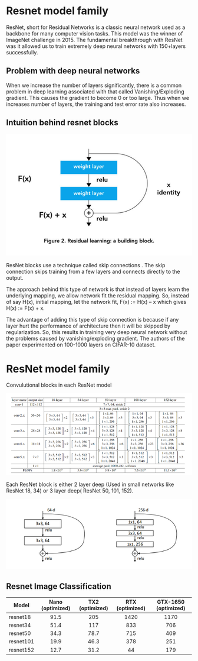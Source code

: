 # Resnet model family

ResNet, short for Residual Networks is a classic neural network used as a backbone for many computer vision tasks. This model was the winner of ImageNet challenge in 2015. The fundamental breakthrough with ResNet was it allowed us to train extremely deep neural networks with 150+layers successfully.

## Problem with deep neural networks

When we increase the number of layers significantly, there is a common problem in deep learning associated with that called Vanishing/Exploding gradient. This causes the gradient to become 0 or too large. Thus when we increases number of layers, the training and test error rate also increases.

## Intuition behind resnet blocks

![](/img/residual_block.jpg)

ResNet blocks use a technique called skip connections . The skip connection skips training from a few layers and connects directly to the output.

The approach behind this type of network is that instead of layers learn the underlying mapping, we allow network fit the residual mapping. So, instead of say H(x), initial mapping, let the network fit, F(x) := H(x) – x which gives H(x) := F(x) + x.

The advantage of adding this type of skip connection is because if any layer hurt the performance of architecture then it will be skipped by regularization. So, this results in training very deep neural network without the problems caused by vanishing/exploding gradient.  The authors of the paper experimented on 100-1000 layers on CIFAR-10 dataset.

# ResNet model family

Convulutional blocks in each ResNet model

![](/img/resnet_models_architecure.png)

Each ResNet block is either 2 layer deep (Used in small networks like ResNet 18, 34) or 3 layer deep( ResNet 50, 101, 152).

![](/img/resnet_models_architecure_2.png)

## Resnet Image Classification
| Model    | Nano (optimized) | TX2 (optimized)    | RTX (optimized)    |GTX-1650 (optimized)    |
|----------|:--------------:|:---------------:|:----------------:|:-----------------:|
| resnet18 | 91.5 | 205 | 1420 | 1170 |
| resnet34 | 51.4 | 117 | 833 | 706 |
| resnet50 | 34.3 | 78.7 | 715 | 409 |
| resnet101 | 19.9 | 46.3 | 378 | 251 |
| resnet152 | 12.7 | 31.2 | 44 | 179 |
